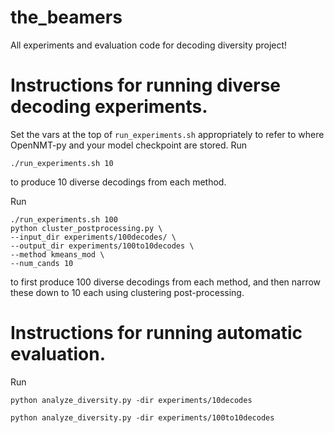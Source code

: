 # the_beamers
All experiments and evaluation code for decoding diversity project!

# Instructions for running diverse decoding experiments.
Set the vars at the top of `run_experiments.sh` appropriately to refer to where OpenNMT-py and your model checkpoint are stored.
Run
```
./run_experiments.sh 10
```
to produce 10 diverse decodings from each method.

Run
```
./run_experiments.sh 100
python cluster_postprocessing.py \
--input_dir experiments/100decodes/ \
--output_dir experiments/100to10decodes \
--method kmeans_mod \
--num_cands 10
```
to first produce 100 diverse decodings from each method, and then narrow these down to 10 each using clustering post-processing.

# Instructions for running automatic evaluation.
Run 
```
python analyze_diversity.py -dir experiments/10decodes

python analyze_diversity.py -dir experiments/100to10decodes
```

